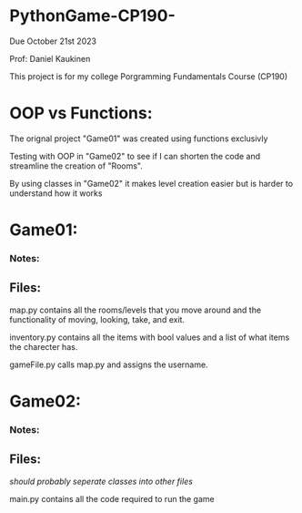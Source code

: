 # PythonGame-CP190-

Due October 21st 2023 

Prof: Daniel Kaukinen


This project is for my college Porgramming Fundamentals Course (CP190)


# OOP vs Functions:

The orignal project "Game01" was created using functions exclusivly

Testing with OOP in "Game02" to see if I can shorten the code and streamline the creation of "Rooms".

By using classes in "Game02" it makes level creation easier but is harder to understand how it works 

# Game01:

### Notes: 


## Files:

  map.py contains all the rooms/levels that you move around and the functionality of moving, looking, take, and exit.

  inventory.py contains all the items with bool values and a list of what items the charecter has.

  gameFile.py calls map.py and assigns the username.

# Game02: 

### Notes: 

## Files:

  *should probably seperate classes into other files*

  main.py contains all the code required to run the game

  

